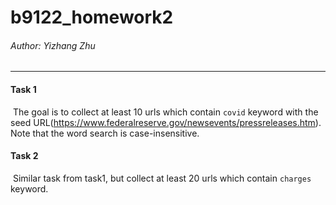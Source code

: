 # b9122_homework2



###### Author: Yizhang Zhu

<hr/>

#### Task 1

​	The goal is to collect at least 10 urls which contain `covid`  keyword with the seed URL(https://www.federalreserve.gov/newsevents/pressreleases.htm). Note that the word search is case-insensitive.



#### Task 2

​	Similar task from task1, but collect at least 20 urls which contain `charges` keyword.